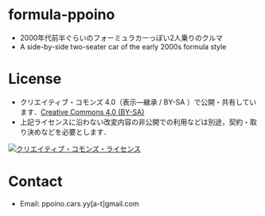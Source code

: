 # formula-ppoino
- 2000年代前半ぐらいのフォーミュラカーっぽい2人乗りのクルマ
- A side-by-side two-seater car of the early 2000s formula style

# License
- クリエイティブ・コモンズ 4.0（表示—継承 / BY-SA ）で公開・共有しています．[Creative Commons 4.0 (BY-SA)](http://creativecommons.org/licenses/by-sa/4.0/)
- 上記ライセンスに沿わない改変内容の非公開での利用などは別途，契約・取り決めなどを必要とします．

<a rel="license" href="http://creativecommons.org/licenses/by-sa/2.1/jp/"><img alt="クリエイティブ・コモンズ・ライセンス" style="border-width:0" src="https://i.creativecommons.org/l/by-sa/2.1/jp/88x31.png" /></a>

# Contact
- Email: ppoino.cars.yy[a-t]gmail.com

